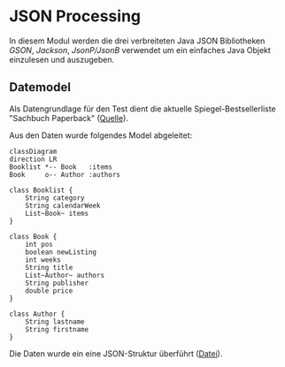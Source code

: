 JSON Processing
===============
In diesem Modul werden die drei verbreiteten Java JSON Bibliotheken *GSON*, *Jackson*, *JsonP/JsonB* verwendet um ein einfaches Java Objekt einzulesen und auszugeben.

Datemodel
-----
Als Datengrundlage für den Test dient die aktuelle Spiegel-Bestsellerliste "Sachbuch Paperback" ([Quelle](https://www.spiegel.de/kultur/literatur/bestseller-paperback-sachbuch-a-dd0efe3f-eaf1-47f7-b5a4-f5cdf0a6da3a?sara_ref=re-xx-cp-sh)).

Aus den Daten wurde folgendes Model abgeleitet:

```mermaid
classDiagram 
direction LR
Booklist *-- Book   :items
Book     o-- Author :authors

class Booklist {
    String category
    String calendarWeek
    List~Book~ items
}

class Book {
    int pos
    boolean newListing
    int weeks
    String title
    List~Author~ authors
    String publisher
    double price
}

class Author {
    String lastname
    String firstname
}
```

Die Daten wurde ein eine JSON-Struktur überführt ([Datei](src/main/resources/spiegel_bestseller_paperback-sachbuch_2023-W33.json)).